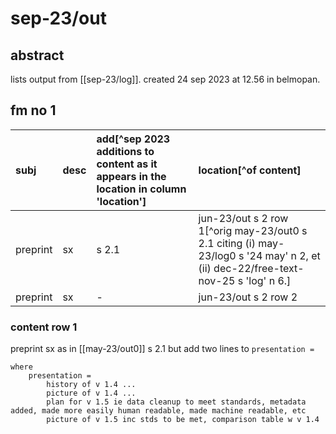 # sep-23/out
## abstract

lists output from [[sep-23/log]]. created 24 sep 2023 at 12.56 in belmopan.

## fm no 1

| subj | desc | add[^sep 2023 additions to content as it appears in the location in column 'location'] | location[^of content] |
|:--|:--|:--|:--|
| preprint | sx | s 2.1 | jun-23/out s 2 row 1[^orig may-23/out0 s 2.1 citing (i) may-23/log0 s '24 may' n 2, et (ii) dec-22/free-text-nov-25 s 'log' n 6.] |
| preprint | sx | - | jun-23/out s 2 row 2 |

### content row 1

preprint sx as in [[may-23/out0]] s 2.1 but add two lines to `presentation =`

```
where
    presentation =
        history of v 1.4 ...
        picture of v 1.4 ...
        plan for v 1.5 ie data cleanup to meet standards, metadata added, made more easily human readable, made machine readable, etc
        picture of v 1.5 inc stds to be met, comparison table w v 1.4
```